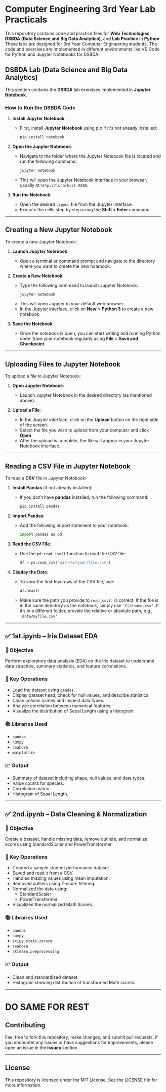 # Computer Engineering 3rd Year Lab Practicals

This repository contains code and practice files for **Web Technologies**, **DSBDA (Data Science and Big Data Analytics)**, and **Lab Practice** in **Python**. These labs are designed for 3rd Year Computer Engineering students. The code and exercises are implemented in different environments like VS Code for Python and Jupyter Notebooks for DSBDA.

## DSBDA Lab (Data Science and Big Data Analytics)

This section contains the **DSBDA** lab exercises implemented in **Jupyter Notebook**.

### How to Run the DSBDA Code

1. **Install Jupyter Notebook**:
   - First, install **Jupyter Notebook** using pip if it's not already installed:
     ```bash
     pip install notebook
     ```

2. **Open the Jupyter Notebook**:
   - Navigate to the folder where the Jupyter Notebook file is located and run the following command:
     ```bash
     jupyter notebook
     ```
   - This will open the Jupyter Notebook interface in your browser, usually at `http://localhost:8888`.

3. **Run the Notebook**:
   - Open the desired `.ipynb` file from the Jupyter interface.
   - Execute the cells step by step using the **Shift + Enter** command.

---
## Creating a New Jupyter Notebook

To create a new Jupyter Notebook:

1. **Launch Jupyter Notebook**:
   - Open a terminal or command prompt and navigate to the directory where you want to create the new notebook.

2. **Create a New Notebook**:
   - Type the following command to launch Jupyter Notebook:
     ```bash
     jupyter notebook
     ```
   - This will open Jupyter in your default web browser.
   - In the Jupyter interface, click on **New** > **Python 3** to create a new notebook.

3. **Save the Notebook**:
   - Once the notebook is open, you can start writing and running Python code. Save your notebook regularly using **File** > **Save and Checkpoint**.

---

## Uploading Files to Jupyter Notebook

To upload a file to Jupyter Notebook:

1. **Open Jupyter Notebook**:
   - Launch Jupyter Notebook in the desired directory (as mentioned above).

2. **Upload a File**:
   - In the Jupyter interface, click on the **Upload** button on the right side of the screen.
   - Select the file you wish to upload from your computer and click **Open**.
   - After the upload is complete, the file will appear in your Jupyter Notebook interface.

---

## Reading a CSV File in Jupyter Notebook

To read a **CSV** file in Jupyter Notebook:

1. **Install Pandas** (if not already installed):
   - If you don’t have **pandas** installed, run the following command:
     ```bash
     pip install pandas
     ```

2. **Import Pandas**:
   - Add the following import statement to your notebook:
     ```python
     import pandas as pd
     ```

3. **Read the CSV File**:
   - Use the `pd.read_csv()` function to read the CSV file:
     ```python
     df = pd.read_csv('path/to/your/file.csv')
     ```

4. **Display the Data**:
   - To view the first few rows of the CSV file, use:
     ```python
     df.head()
     ```

   - Make sure the path you provide to `read_csv()` is correct. If the file is in the same directory as the notebook, simply use `'filename.csv'`. If it’s in a different folder, provide the relative or absolute path, e.g., `'data/myfile.csv'`.

---

## ✅ 1st.ipynb – Iris Dataset EDA

### 📝 Objective
Perform exploratory data analysis (EDA) on the Iris dataset to understand data structure, summary statistics, and feature correlations.

### 🔧 Key Operations
- Load the dataset using `pandas`.
- Display dataset head, check for null values, and describe statistics.
- Clean column names and inspect data types.
- Analyze correlation between numerical features.
- Visualize the distribution of Sepal Length using a histogram.

### 📚 Libraries Used
- `pandas`
- `numpy`
- `seaborn`
- `matplotlib`

### 📈 Output
- Summary of dataset including shape, null values, and data types.
- Value counts for species.
- Correlation matrix.
- Histogram of Sepal Length.

---

## ✅ 2nd.ipynb – Data Cleaning & Normalization

### 📝 Objective
Create a dataset, handle missing data, remove outliers, and normalize scores using StandardScaler and PowerTransformer.

### 🔧 Key Operations
- Created a sample student performance dataset.
- Saved and read it from a CSV.
- Handled missing values using mean imputation.
- Removed outliers using Z-score filtering.
- Normalized the data using:
  - StandardScaler
  - PowerTransformer
- Visualized the normalized Math Scores.

### 📚 Libraries Used
- `pandas`
- `numpy`
- `scipy.stats.zscore`
- `seaborn`
- `sklearn.preprocessing`

### 📈 Output
- Clean and standardized dataset.
- Histogram showing distribution of transformed Math scores.

---
# DO SAME FOR REST

## Contributing

Feel free to fork this repository, make changes, and submit pull requests. If you encounter any issues or have suggestions for improvements, please open an issue in the **Issues** section.

---

## License

This repository is licensed under the MIT License. See the LICENSE file for more information.
